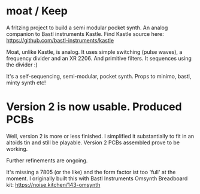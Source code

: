 # moat / Keep
A fritzing project to build a semi modular pocket synth. An analog companion to Bastl instruments Kastle. 
Find Kastle source here: https://github.com/bastl-instruments/kastle 

Moat, unlike Kastle, is analog. It uses simple switching (pulse waves), a frequency divider and an XR 2206. And primitive filters. It sequences using the divider :) 

It's a self-sequencing, semi-modular, pocket synth. Props to minimo, bastl, minty synth etc!

# Version 2 is now usable. Produced PCBs

Well, version 2 is more or less finished. I simplified it substantially to fit in an altoids tin and still be playable. Version 2 PCBs assembled prove to be working.

Further refinements are ongoing.


It's missing a 7805 (or the like) and the form factor ist too 'full' at the moment. I originally built this with Bastl Instruments Omsynth Breadboard kit:
https://noise.kitchen/143-omsynth 


